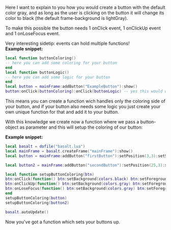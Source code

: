 Here I want to explain to you how you would create a button with the default color gray, and as long as the user is clicking on the button it will change its color to black (the default frame-background is lightGray).

To make this possible the button needs 1 onClick event, 1 onClickUp event and 1 onLoseFocus event.

Very interesting sidetip: events can hold multiple functions!<br>
**Example snippet:**
```lua
local function buttonColoring()
-- here you can add some coloring for your button
end
local function buttonLogic()
-- here you can add some logic for your button
end
local button = mainFrame:addButton("ExampleButton"):show()
button:onClick(buttonColoring):onClick(buttonLogic) -- yes this would work, if not its a bug!
```

This means you can create a function wich handles only the coloring side of your button, and if your button also needs some logic you just create your own unique function for that and add it to your button.

With this knowledge we create now a function where we pass a button-object as parameter and this will setup the coloring of our button:

**Example snippet:**
```lua
local basalt = dofile("basalt.lua")
local mainFrame = basalt.createFrame("mainFrame"):show()
local button = mainFrame:addButton("firstButton"):setPosition(3,3):setSize(12,3):setText("Click me"):setBackground(colors.gray):setForeground(colors.black):show()

local button2 = mainFrame:addButton("secondButton"):setPosition(25,3):setSize(16,3):setText("Another Btn"):setBackground(colors.gray):setForeground(colors.black):show()

local function setupButtonColoring(btn)
btn:onClick(function() btn:setBackground(colors.black) btn:setForeground(colors.lightGray) end)
btn:onClickUp(function() btn:setBackground(colors.gray) btn:setForeground(colors.black) end)
btn:onLoseFocus(function() btn:setBackground(colors.gray) btn:setForeground(colors.black) end)
end
setupButtonColoring(button)
setupButtonColoring(button2)

basalt.autoUpdate()
```

Now you've got a function which sets your buttons up.